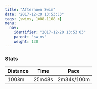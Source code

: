 ```yaml
---
title: "Afternoon Swim"
date: "2017-12-20 13:53:03"
tags: [swims, 1008-1108 m]
menu:
  nav:
    identifier: "2017-12-20 13:53:03"
    parent: "swims"
    weight: 130
---
```


### Stats

| Distance | Time | Pace |
|----------|------|------|
|1008m|25m48s|2m34s/100m|
